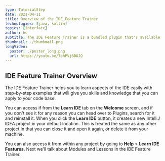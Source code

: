 ```yaml
---
type: TutorialStep
date: 2021-04-11
title: Overview of the IDE Feature Trainer
technologies: [java, kotlin]
topics: [interface]
author: hs
subtitle: The IDE Feature Trainer is a bundled plugin that's available within IntelliJ IDEA and other IDEs including PyCharm, RubyMine, AppCode, and GoLand.
thumbnail: ./thumbnail.png
longVideo:
  poster: ./poster_long.png
  url: https://youtu.be/TohPVj6DOJQ
---
```


## IDE Feature Trainer Overview

The IDE Feature Trainer helps you to learn aspects of the IDE easily with step-by-step examples that will give you skills and knowledge that you can apply to your code base. 

You can access if from the **Learn IDE** tab on the **Welcome** screen, and if you don't see it for any reason you can head over to Plugins, search for it and reinstall it. When you click the **Learn IDE** button, it creates a new IntelliJ IDEA project in your default location. This is treated the same as any other project in that you can close it and open it again, or delete it from your machine.

You can also access it from within any project by going to **Help** > **Learn IDE Features**. Next we'll talk about Modules and Lessons in the IDE Feature Trainer. 